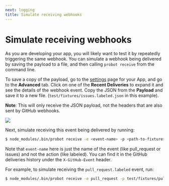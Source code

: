 ```yaml
---
next: logging
title: Simulate receiving webhooks
---
```


# Simulate receiving webhooks

As you are developing your app, you will likely want to test it by repeatedly triggering the same webhook. You can simulate a webhook being delivered by saving the payload to a file, and then calling `probot receive` from the command line.

To save a copy of the payload, go to the [settings](https://github.com/settings/apps) page for your App, and go to the **Advanced** tab. Click on one of the **Recent Deliveries** to expand it and see the details of the webhook event. Copy the JSON from the **Payload** and save it to a new file. (`test/fixtures/issues.labeled.json` in this example).

**Note**: This will only receive the JSON payload, not the headers that are also sent by GitHub webhooks.

![](https://user-images.githubusercontent.com/173/28491924-e03e91f2-6ebe-11e7-9570-6d48da68c6ca.png)

Next, simulate receiving this event being delivered by running:

```bash
$ node_modules/.bin/probot receive -e <event-name> -p <path-to-fixture> <path-to-app>
```

Note that `event-name` here is just the name of the event (like pull_request or issues) and not the action (like labeled). You can find it in the GitHub deliveries history under the `X-GitHub-Event` header.

For example, to simulate receiving the `pull_request.labeled` event, run:

```bash
$ node_modules/.bin/probot receive -e pull_request -p test/fixtures/pull_request.labeled.json ./index.js
```
